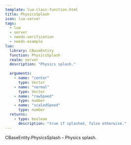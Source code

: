 ```yaml
---
template: lua-class-function.html
title: PhysicsSplash
icon: lua-server
tags:
  - lua
  - server
  - needs-verification
  - needs-example
lua:
  library: CBaseEntity
  function: PhysicsSplash
  realm: server
  description: "Physics splash."
  
  arguments:
    - name: "center"
      type: Vector
    - name: "normal"
      type: Vector
    - name: "rawSpeed"
      type: number
    - name: "scaledSpeed"
      type: number
  returns:
    - type: boolean
      description: "true if splashed, false otherwise."
---
```


<div class="lua__search__keywords">
CBaseEntity:PhysicsSplash &#x2013; Physics splash.
</div>
